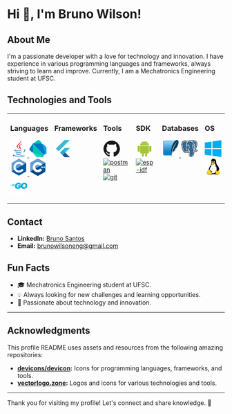 # Hi 👋, I'm Bruno Wilson!

## About Me

I'm a passionate developer with a love for technology and innovation. I have experience in various programming languages and frameworks, always striving to learn and improve. Currently, I am a Mechatronics Engineering student at UFSC.

## Technologies and Tools

<table align="start" style="width: 100%; table-layout: fixed; border-collapse: collapse;">
  <tr>
    <td align="center" valign="top" style="width: 16.66%; border: 1px;">
      <h3 align="left">Languages</h3>
      <p align="left">
        <a href="https://www.java.com" target="_blank" rel="noreferrer">
          <img src="https://raw.githubusercontent.com/devicons/devicon/master/icons/java/java-original.svg" alt="java" width="40" height="40"/>
        </a>
        <a href="https://dart.dev" target="_blank" rel="noreferrer">
          <img src="https://raw.githubusercontent.com/devicons/devicon/master/icons/dart/dart-original.svg" alt="dart" width="40" height="40"/>
        </a>
        <a href="https://en.wikipedia.org/wiki/C_(programming_language)" target="_blank" rel="noreferrer">
          <img src="https://raw.githubusercontent.com/devicons/devicon/master/icons/c/c-original.svg" alt="c" width="40" height="40"/>
        </a>
        <a href="https://isocpp.org" target="_blank" rel="noreferrer">
          <img src="https://raw.githubusercontent.com/devicons/devicon/master/icons/cplusplus/cplusplus-original.svg" alt="cplusplus" width="40" height="40"/>
        </a>
        <a href="https://www.go.org" target="_blank" rel="noreferrer">
    <img src="https://raw.githubusercontent.com/devicons/devicon/master/icons/go/go-original-wordmark.svg" alt="GO" width="40" height="40"/>
</a>
      </p>
    </td>
    <td align="center" valign="top" style="width: 16.66%; border: 1px ;">
      <h3 align="left">Frameworks</h3>
      <p align="left">
        <a href="https://flutter.dev" target="_blank" rel="noreferrer">
          <img src="https://raw.githubusercontent.com/devicons/devicon/master/icons/flutter/flutter-original.svg" alt="flutter" width="40" height="40"/>
        </a>
      </p>
    </td>
    <td align="center" valign="top" style="width: 16.66%; border: 1px ;">
      <h3 align="left">Tools</h3>
      <p align="left">
        <a href="https://github.com" target="_blank" rel="noreferrer">
          <img src="https://raw.githubusercontent.com/devicons/devicon/master/icons/github/github-original.svg" alt="github" width="40" height="40"/>
        </a>
        <a href="https://www.postman.com" target="_blank" rel="noreferrer">
          <img src="https://www.vectorlogo.zone/logos/getpostman/getpostman-icon.svg" alt="postman" width="40" height="40"/>
        </a>
        <a href="https://git-scm.com" target="_blank" rel="noreferrer">
          <img src="https://www.vectorlogo.zone/logos/git-scm/git-scm-icon.svg" alt="git" width="40" height="40"/>
        </a>
      </p>
    </td>
    <td align="center" valign="top" style="width: 16.66%; border: 1px ;">
      <h3 align="left">SDK</h3>
      <p align="left">
        <a href="https://developer.android.com/studio" target="_blank" rel="noreferrer">
          <img src="https://raw.githubusercontent.com/devicons/devicon/master/icons/android/android-original.svg" alt="android" width="40" height="40"/>
        </a>
        <a href="https://www.espressif.com/en/products/sdks/esp-idf" target="_blank" rel="noreferrer">
          <img src="https://avatars.githubusercontent.com/u/145516710?v=4" alt="esp-idf" width="40" height="40"/>
        </a>
      </p>
    </td>
    <td align="center" valign="top" style="width: 16.66%; border: 1px ;">
      <h3 align="left">Databases</h3>
      <p align="left">
        <a href="https://www.sqlite.org" target="_blank" rel="noreferrer">
          <img src="https://raw.githubusercontent.com/devicons/devicon/master/icons/sqlite/sqlite-original.svg" alt="sqlite" width="40" height="40"/>
        </a>
        <a href="https://www.postgresql.org" target="_blank" rel="noreferrer">
          <img src="https://raw.githubusercontent.com/devicons/devicon/master/icons/postgresql/postgresql-original.svg" alt="postgresql" width="40" height="40"/>
        </a>
      </p>
    </td>
    <td align="center" valign="top" style="width: 16.66%; border: 1px ;">
      <h3 align="left">OS</h3>
      <p align="left">
        <a href="https://www.microsoft.com/windows" target="_blank" rel="noreferrer">
          <img src="https://raw.githubusercontent.com/devicons/devicon/master/icons/windows8/windows8-original.svg" alt="windows" width="40" height="40"/>
        </a>
        <a href="https://www.linux.org" target="_blank" rel="noreferrer">
          <img src="https://raw.githubusercontent.com/devicons/devicon/master/icons/linux/linux-original.svg" alt="linux" width="40" height="40"/>
        </a>
      </p>
    </td>
  </tr>
</table>

## Contact

- **LinkedIn:** [Bruno Santos](https://www.linkedin.com/in/brunowsantos/)
- **Email:** brunowilsoneng@gmail.com

## Fun Facts

- 🎓 Mechatronics Engineering student at UFSC.
- 💡 Always looking for new challenges and learning opportunities.
- 🚀 Passionate about technology and innovation.

---

## Acknowledgments

This profile README uses assets and resources from the following amazing repositories:

- **[devicons/devicon](https://github.com/devicons/devicon):** Icons for programming languages, frameworks, and tools.
- **[vectorlogo.zone](https://www.vectorlogo.zone/):** Logos and icons for various technologies and tools.

---

Thank you for visiting my profile! Let's connect and share knowledge. 🚀

